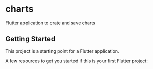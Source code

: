 # charts

Flutter application to crate and save charts 

## Getting Started

This project is a starting point for a Flutter application.


A few resources to get you started if this is your first Flutter project:


